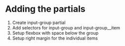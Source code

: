 # Adding the partials
1. Create input-group partial
2. Add selectors for input-group and input-group__item
3. Setup flexbox with space below the group
4. Setup right margin for the individual items